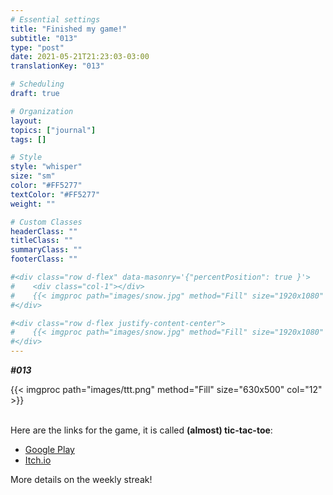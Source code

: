 ```yaml
---
# Essential settings
title: "Finished my game!"
subtitle: "013"
type: "post"
date: 2021-05-21T21:23:03-03:00
translationKey: "013"

# Scheduling
draft: true

# Organization
layout:
topics: ["journal"]
tags: []

# Style
style: "whisper"
size: "sm"
color: "#FF5277"
textColor: "#FF5277"
weight: ""

# Custom Classes
headerClass: ""
titleClass: ""
summaryClass: ""
footerClass: ""

#<div class="row d-flex" data-masonry='{"percentPosition": true }'>
#    <div class="col-1"></div>
#    {{< imgproc path="images/snow.jpg" method="Fill" size="1920x1080" col="8" >}}
#</div>

#<div class="row d-flex justify-content-center">
#    {{< imgproc path="images/snow.jpg" method="Fill" size="1920x1080" col="8" >}}
#</div>
---
```


***#013***

<div class="row d-flex justify-content-center">
    {{< imgproc path="images/ttt.png" method="Fill" size="630x500" col="12" >}}
</div>

<br>

Here are the links for the game, it is called **(almost) tic-tac-toe**:

* [Google Play](https://play.google.com/store/apps/details?id=com.by.koga.almosttictactoe)
* [Itch.io](https://bykoga.itch.io/almost-tic-tac-toe)

More details on the weekly streak!